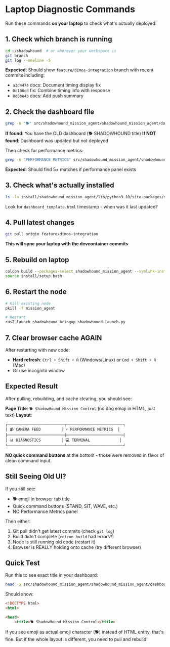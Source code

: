 # Laptop Diagnostic Commands

Run these commands **on your laptop** to check what's actually deployed:

## 1. Check which branch is running
```bash
cd ~/shadowhound  # or wherever your workspace is
git branch
git log --oneline -5
```

**Expected**: Should show `feature/dimos-integration` branch with recent commits including:
- `a3d4474` docs: Document timing display fix
- `0c106cd` fix: Combine timing info with response
- `8d6be4b` docs: Add push summary

## 2. Check the dashboard file
```bash
grep -n "🐕" src/shadowhound_mission_agent/shadowhound_mission_agent/dashboard_template.html
```

**If found**: You have the OLD dashboard (🐕 SHADOWHOUND title)
**If NOT found**: Dashboard was updated but not deployed

Then check for performance metrics:
```bash
grep -n "PERFORMANCE METRICS" src/shadowhound_mission_agent/shadowhound_mission_agent/dashboard_template.html
```

**Expected**: Should find 5+ matches if performance panel exists

## 3. Check what's actually installed
```bash
ls -la install/shadowhound_mission_agent/lib/python3.10/site-packages/shadowhound_mission_agent/
```

Look for `dashboard_template.html` timestamp - when was it last updated?

## 4. Pull latest changes
```bash
git pull origin feature/dimos-integration
```

**This will sync your laptop with the devcontainer commits**

## 5. Rebuild on laptop
```bash
colcon build --packages-select shadowhound_mission_agent --symlink-install
source install/setup.bash
```

## 6. Restart the node
```bash
# Kill existing node
pkill -f mission_agent

# Restart
ros2 launch shadowhound_bringup shadowhound.launch.py
```

## 7. Clear browser cache AGAIN
After restarting with new code:
- **Hard refresh**: `Ctrl + Shift + R` (Windows/Linux) or `Cmd + Shift + R` (Mac)
- Or use incognito window

## Expected Result

After pulling, rebuilding, and cache clearing, you should see:

**Page Title**: `🐕 ShadowHound Mission Control` (no dog emoji in HTML, just text)
**Layout**:
```
┌─────────────────────────┬─────────────────────────┐
│ 📹 CAMERA FEED         │ ⚡ PERFORMANCE METRICS  │
├─────────────────────────┼─────────────────────────┤
│ 📊 DIAGNOSTICS         │ 💻 TERMINAL             │
└─────────────────────────┴─────────────────────────┘
```

**NO quick command buttons** at the bottom - those were removed in favor of clean command input.

## Still Seeing Old UI?

If you still see:
- 🐕 emoji in browser tab title
- Quick command buttons (STAND, SIT, WAVE, etc.)
- NO Performance Metrics panel

Then either:
1. Git pull didn't get latest commits (check `git log`)
2. Build didn't complete (`colcon build` had errors?)
3. Node is still running old code (restart it)
4. Browser is REALLY holding onto cache (try different browser)

## Quick Test

Run this to see exact title in your dashboard:
```bash
head -5 src/shadowhound_mission_agent/shadowhound_mission_agent/dashboard_template.html
```

Should show:
```html
<!DOCTYPE html>
<html>

<head>
    <title>🐕 ShadowHound Mission Control</title>
```

If you see emoji as actual emoji character (🐕) instead of HTML entity, that's fine.
But if the whole layout is different, you need to pull and rebuild!
